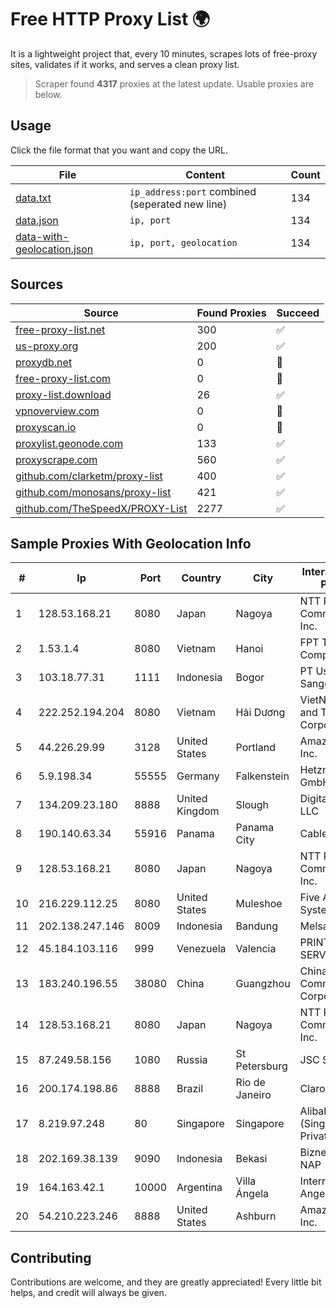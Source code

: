 
# Free HTTP Proxy List 🌍

It is a lightweight project that, every 10 minutes, scrapes lots of free-proxy sites, validates if it works, and serves a clean proxy list.


> Scraper found **4317** proxies at the latest update. Usable proxies are below.

## Usage

Click the file format that you want and copy the URL.


|File|Content|Count|
|----|-------|-----|
|[data.txt](https://raw.githubusercontent.com/themiralay/Proxy-List-World/master/data.txt)|`ip_address:port` combined (seperated new line)|134|
|[data.json](https://raw.githubusercontent.com/themiralay/Proxy-List-World/master/data.json)|`ip, port`|134|
|[data-with-geolocation.json](https://raw.githubusercontent.com/themiralay/Proxy-List-World/master/data-with-geolocation.json)|`ip, port, geolocation`|134|

## Sources

|Source|Found Proxies|Succeed|
|------|-------------|-------|
|[free-proxy-list.net](https://free-proxy-list.net)|300|✅|
|[us-proxy.org](https://www.us-proxy.org)|200|✅|
|[proxydb.net](http://proxydb.net)|0|🚫|
|[free-proxy-list.com](https://free-proxy-list.com/?page=&port=&type%5B%5D=http&type%5B%5D=https&up_time=0&search=Search)|0|🚫|
|[proxy-list.download](https://www.proxy-list.download/HTTP)|26|✅|
|[vpnoverview.com](https://vpnoverview.com/privacy/anonymous-browsing/free-proxy-servers)|0|🚫|
|[proxyscan.io](https://www.proxyscan.io)|0|🚫|
|[proxylist.geonode.com](https://proxylist.geonode.com/api/proxy-list?limit=300&page=1&sort_by=lastChecked&sort_type=desc&protocols=http,https)|133|✅|
|[proxyscrape.com](https://api.proxyscrape.com/v2/?request=displayproxies&protocol=http&timeout=10000&country=all&ssl=all&anonymity=all)|560|✅|
|[github.com/clarketm/proxy-list](https://raw.githubusercontent.com/clarketm/proxy-list/master/proxy-list-raw.txt)|400|✅|
|[github.com/monosans/proxy-list](https://raw.githubusercontent.com/monosans/proxy-list/main/proxies/http.txt)|421|✅|
|[github.com/TheSpeedX/PROXY-List](https://raw.githubusercontent.com/TheSpeedX/PROXY-List/master/http.txt)|2277|✅|


## Sample Proxies With Geolocation Info

|#|Ip|Port|Country|City|Internet Service Provider|
|-|--|----|-------|----|-------------------------|
|1|128.53.168.21|8080|Japan|Nagoya|NTT PC Communications, Inc.|
|2|1.53.1.4|8080|Vietnam|Hanoi|FPT Telecom Company|
|3|103.18.77.31|1111|Indonesia|Bogor|PT Usaha Adi Sanggoro|
|4|222.252.194.204|8080|Vietnam|Hải Dương|VietNam Post and Telecom Corporation|
|5|44.226.29.99|3128|United States|Portland|Amazon.com, Inc.|
|6|5.9.198.34|55555|Germany|Falkenstein|Hetzner Online GmbH|
|7|134.209.23.180|8888|United Kingdom|Slough|DigitalOcean, LLC|
|8|190.140.63.34|55916|Panama|Panama City|Cable Onda|
|9|128.53.168.21|8080|Japan|Nagoya|NTT PC Communications, Inc.|
|10|216.229.112.25|8080|United States|Muleshoe|Five Area Systems, LLC|
|11|202.138.247.146|8009|Indonesia|Bandung|Melsa-i-net|
|12|45.184.103.116|999|Venezuela|Valencia|PRINTER-NET-SERVICE, C.A.|
|13|183.240.196.55|38080|China|Guangzhou|China Mobile Communications Corporation|
|14|128.53.168.21|8080|Japan|Nagoya|NTT PC Communications, Inc.|
|15|87.249.58.156|1080|Russia|St Petersburg|JSC Selectel|
|16|200.174.198.86|8888|Brazil|Rio de Janeiro|Claro S.A|
|17|8.219.97.248|80|Singapore|Singapore|Alibaba Cloud (Singapore) Private Limited|
|18|202.169.38.139|9090|Indonesia|Bekasi|Biznet - PSN-NAP|
|19|164.163.42.1|10000|Argentina|Villa Ángela|Interret Villa Angela SRL|
|20|54.210.223.246|8888|United States|Ashburn|Amazon.com, Inc.|



## Contributing

Contributions are welcome, and they are greatly appreciated! Every
little bit helps, and credit will always be given.


